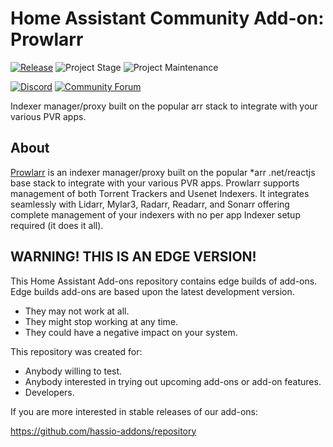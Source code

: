 # Home Assistant Community Add-on: Prowlarr

[![Release][release-shield]][release] ![Project Stage][project-stage-shield] ![Project Maintenance][maintenance-shield]

[![Discord][discord-shield]][discord] [![Community Forum][forum-shield]][forum]

Indexer manager/proxy built on the popular arr stack to integrate with your various PVR apps.

## About

[Prowlarr] is an indexer manager/proxy built on the popular *arr .net/reactjs
base stack to integrate with your various PVR apps. Prowlarr supports management
of both Torrent Trackers and Usenet Indexers. It integrates seamlessly with
Lidarr, Mylar3, Radarr, Readarr, and Sonarr offering complete management of
your indexers with no per app Indexer setup required (it does it all).

[Prowlarr]: https://github.com/Prowlarr/Prowlarr

## WARNING! THIS IS AN EDGE VERSION!

This Home Assistant Add-ons repository contains edge builds of add-ons.
Edge builds add-ons are based upon the latest development version.

- They may not work at all.
- They might stop working at any time.
- They could have a negative impact on your system.

This repository was created for:

- Anybody willing to test.
- Anybody interested in trying out upcoming add-ons or add-on features.
- Developers.

If you are more interested in stable releases of our add-ons:

<https://github.com/hassio-addons/repository>

[discord-shield]: https://img.shields.io/discord/330944238910963714.svg
[discord]: https://discord.gg/c5DvZ4e
[forum-shield]: https://img.shields.io/badge/community-forum-brightgreen.svg
[forum]: https://community.home-assistant.io/t/?u=frenck
[maintenance-shield]: https://img.shields.io/maintenance/yes/2024.svg
[project-stage-shield]: https://img.shields.io/badge/project%20stage-experimental-yellow.svg
[release-shield]: https://img.shields.io/badge/version-8451218-blue.svg
[release]: https://github.com/hassio-addons/addon-prowlarr/tree/8451218